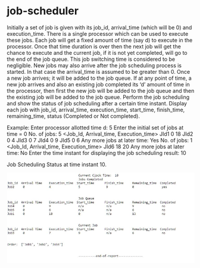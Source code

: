 # job-scheduler

Initially a set of job is given with its job_id, arrival_time (which will be 0) and execution_time. There
is a single processor which can be used to execute these jobs. Each job will get a fixed amount of time
(say d) to execute in the processor. Once that time duration is over then the next job will get the chance
to execute and the current job, if it is not yet completed, will go to the end of the job queue. This job
switching time is considered to be negligible. New jobs may also arrive after the job scheduling process
is started. In that case the arrival_time is assumed to be greater than 0. Once a new job arrives; it will be
added to the job queue. If at any point of time, a new job arrives and also an existing job completed its
‘d’ amount of time in the processor, then first the new job will be added to the job queue and then the
existing job will be added to the job queue. Perform the job scheduling and show the status of job
scheduling after a certain time instant. Display each job with job_id, arrival_time, execution_time,
start_time, finish_time, remaining_time, status (Completed or Not completed).

Example: 
Enter processor allotted time d: 5
Enter the initial set of jobs at time = 0
No. of jobs: 5
&lt;Job_Id, Arrival_time, Execution_time&gt;
JId1 0 18
JId2 0 4
JId3 0 7
JId4 0 9
JId5 0 6
Any more jobs at later time: Yes
No. of jobs: 1
&lt;Job_Id, Arrival_time, Execution_time&gt;
JId6 18 20
Any more jobs at later time: No
Enter the time instant for displaying the job scheduling result: 10

Job Scheduling Status at time instant 10.

![alt text](https://github.com/cozek/job-scheduler/raw/master/sample_output.JPG)

